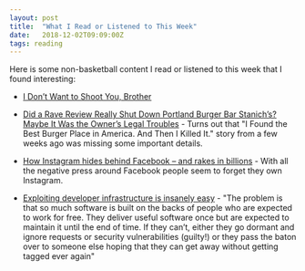 ```yaml
---
layout: post
title:  "What I Read or Listened to This Week"
date:   2018-12-02T09:09:00Z
tags: reading
---
```

Here is some non-basketball content I read or listened to this week that I found interesting:


* [I Don’t Want to Shoot You, Brother](https://features.propublica.org/weirton/police-shooting-lethal-force-cop-fired-west-virginia/)

* [Did a Rave Review Really Shut Down Portland Burger Bar Stanich’s? Maybe It Was the Owner’s Legal Troubles](https://www.wweek.com/news/2018/11/28/did-a-rave-review-really-shut-down-portland-burger-bar-stanichs-maybe-it-was-the-owners-legal-troubles/) - Turns out that "I Found the Best Burger Place in America. And Then I Killed It." story from a few weeks ago was missing some important details.

* [How Instagram hides behind Facebook – and rakes in billions](https://www.theguardian.com/technology/2018/dec/01/instagram-facebook-controversy-social-network-tech) - With all the negative press around Facebook people seem to forget they own Instagram.

* [Exploiting developer infrastructure is insanely easy](https://medium.com/@jsoverson/exploiting-developer-infrastructure-is-insanely-easy-9849937e81d4) - "The problem is that so much software is built on the backs of people who are expected to work for free. They deliver useful software once but are expected to maintain it until the end of time. If they can’t, either they go dormant and ignore requests or security vulnerabilities (guilty!) or they pass the baton over to someone else hoping that they can get away without getting tagged ever again"
